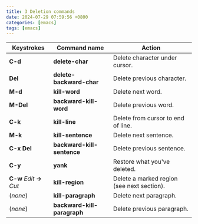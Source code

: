 ```yaml
---  
title: 3 Deletion commands  
date: 2024-07-29 07:59:56 +0800  
categories: [emacs]  
tags: [emacs]  
--- 
```

| Keystrokes                  | Command name                | Action                                     |
| --------------------------- | --------------------------- | ------------------------------------------ |
| **C-d**                     | **delete-char**             | Delete character under cursor.             |
| **Del**                     | **delete-backward-char**    | Delete previous character.                 |
| **M-d**                     | **kill-word**               | Delete next word.                          |
| **M-Del**                   | **backward-kill-word**      | Delete previous word.                      |
| **C-k**                     | **kill-line**               | Delete from cursor to end of line.         |
| **M-k**                     | **kill-sentence**           | Delete next sentence.                      |
| **C-x Del**                 | **backward-kill-sentence**  | Delete previous sentence.                  |
| **C-y**                     | **yank**                    | Restore what you've deleted.               |
| **C-w** *Edit* **→** *Cut* | **kill-region**             | Delete a marked region (see next section). |
| (*none*)                    | **kill-paragraph**          | Delete next paragraph.                     |
| (*none*)                    | **backward-kill-paragraph** | Delete previous paragraph.                 |
